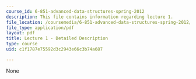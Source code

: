```yaml
---
course_id: 6-851-advanced-data-structures-spring-2012
description: This file contains information regarding lecture 1.
file_location: /coursemedia/6-851-advanced-data-structures-spring-2012/c1f1787e75592d3c2943e66c3b74a687_MIT6_851S12_Lecture1.pdf
file_type: application/pdf
layout: pdf
title: Lecture 1 - Detailed Description
type: course
uid: c1f1787e75592d3c2943e66c3b74a687

---
```

None